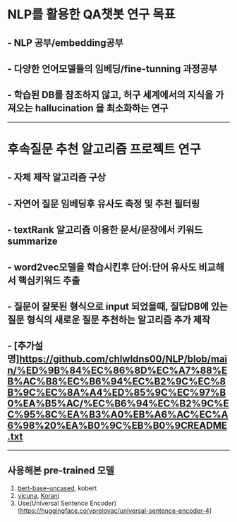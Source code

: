 # NLP를 활용한 QA챗봇 연구 목표
## - NLP 공부/embedding공부 
## - 다양한 언어모델들의 임베딩/fine-tunning 과정공부
## - 학습된 DB를 참조하지 않고, 허구 세계에서의 지식을 가져오는 hallucination 을 최소화하는 연구
----------
# 후속질문 추천 알고리즘 프로젝트 연구
## - 자체 제작 알고리즘 구상
## - 자연어 질문 임베딩후 유사도 측정 및 추천 필터링 
## - textRank 알고리즘 이용한 문서/문장에서 키워드 summarize 
## - word2vec모델을 학습시킨후 단어:단어 유사도 비교해서 핵심키워드 추출 
## - 질문이 잘못된 형식으로 input 되었을때, 질답DB에 있는 질문 형식의 새로운 질문 추천하는 알고리즘 추가 제작 
## - [추가설명]https://github.com/chlwldns00/NLP/blob/main/%ED%9B%84%EC%86%8D%EC%A7%88%EB%AC%B8%EC%B6%94%EC%B2%9C%EC%8B%9C%EC%8A%A4%ED%85%9C%EC%97%B0%EA%B5%AC/%EC%B6%94%EC%B2%9C%EC%95%8C%EA%B3%A0%EB%A6%AC%EC%A6%98%20%EA%B0%9C%EB%B0%9CREADME.txt
-----------------
## 사용해본 pre-trained 모델
1. [bert-base-uncased](https://huggingface.co/bert-base-uncased), kobert
2. [vicuna](https://huggingface.co/lmsys/vicuna-13b-v1.5-16k), [Korani](https://huggingface.co/KRAFTON/KORani-v3-13B)
3. Use(Universal Sentence Encoder)[https://huggingface.co/vprelovac/universal-sentence-encoder-4]
